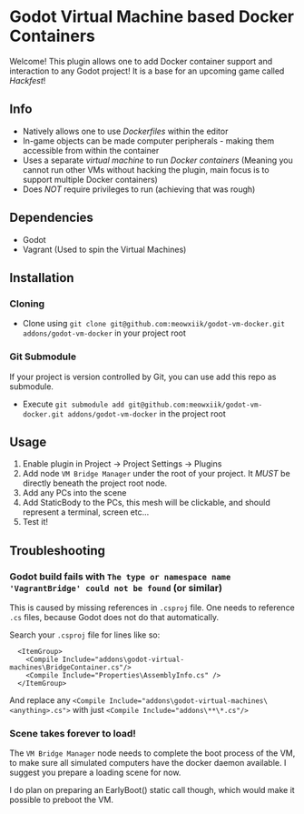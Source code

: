# Godot Virtual Machine based Docker Containers

Welcome!
This plugin allows one to add Docker container support and interaction to any Godot project!
It is a base for an upcoming game called *Hackfest*!

## Info
- Natively allows one to use *Dockerfiles* within the editor
- In-game objects can be made computer peripherals - making them accessible from within the container
- Uses a separate *virtual machine* to run *Docker containers*
(Meaning you cannot run other VMs without hacking the plugin, main focus is to support multiple Docker containers)
- Does *NOT* require privileges to run (achieving that was rough)

## Dependencies

- Godot
- Vagrant (Used to spin the Virtual Machines)

## Installation

### Cloning

- Clone using `git clone git@github.com:meowxiik/godot-vm-docker.git addons/godot-vm-docker` in your project root

### Git Submodule

If your project is version controlled by Git, 
you can use add this repo as submodule.

- Execute `git submodule add git@github.com:meowxiik/godot-vm-docker.git addons/godot-vm-docker` in the project root


## Usage

1. Enable plugin in Project -> Project Settings -> Plugins
2. Add node `VM Bridge Manager` under the root of your project. It *MUST* be directly beneath the project root node.
3. Add any PCs into the scene
4. Add StaticBody to the PCs, this mesh will be clickable, and should represent a terminal, screen etc...
5. Test it!

## Troubleshooting

### Godot build fails with `The type or namespace name 'VagrantBridge' could not be found` (or similar)

This is caused by missing references in `.csproj` file.
One needs to reference `.cs` files, because Godot does not do that automatically.

Search your `.csproj` file for lines like so:

```
  <ItemGroup>
    <Compile Include="addons\godot-virtual-machines\BridgeContainer.cs"/>
    <Compile Include="Properties\AssemblyInfo.cs" />
  </ItemGroup>
```

And replace any `<Compile Include="addons\godot-virtual-machines\<anything>.cs">`
with just `<Compile Include="addons\**\*.cs"/>`

### Scene takes forever to load!
The `VM Bridge Manager` node needs to complete the boot process of the VM, to make sure all simulated computers have the docker daemon available.
I suggest you prepare a loading scene for now.

I do plan on preparing an EarlyBoot() static call though, which would make it possible to preboot the VM.
